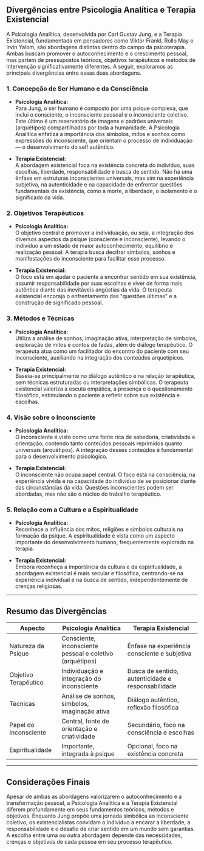 
## Divergências entre Psicologia Analítica e Terapia Existencial

A Psicologia Analítica, desenvolvida por Carl Gustav Jung, e a Terapia Existencial, fundamentada em pensadores como Viktor Frankl, Rollo May e Irvin Yalom, são abordagens distintas dentro do campo da psicoterapia. Ambas buscam promover o autoconhecimento e o crescimento pessoal, mas partem de pressupostos teóricos, objetivos terapêuticos e métodos de intervenção significativamente diferentes. A seguir, exploramos as principais divergências entre essas duas abordagens.

### 1. **Concepção de Ser Humano e da Consciência**

- **Psicologia Analítica:**  
  Para Jung, o ser humano é composto por uma psique complexa, que inclui o consciente, o inconsciente pessoal e o inconsciente coletivo. Este último é um reservatório de imagens e padrões universais (arquétipos) compartilhados por toda a humanidade. A Psicologia Analítica enfatiza a importância dos símbolos, mitos e sonhos como expressões do inconsciente, que orientam o processo de individuação — o desenvolvimento do self autêntico.

- **Terapia Existencial:**  
  A abordagem existencial foca na existência concreta do indivíduo, suas escolhas, liberdade, responsabilidade e busca de sentido. Não há uma ênfase em estruturas inconscientes universais, mas sim na experiência subjetiva, na autenticidade e na capacidade de enfrentar questões fundamentais da existência, como a morte, a liberdade, o isolamento e o significado da vida.

### 2. **Objetivos Terapêuticos**

- **Psicologia Analítica:**  
  O objetivo central é promover a individuação, ou seja, a integração dos diversos aspectos da psique (consciente e inconsciente), levando o indivíduo a um estado de maior autoconhecimento, equilíbrio e realização pessoal. A terapia busca decifrar símbolos, sonhos e manifestações do inconsciente para facilitar esse processo.

- **Terapia Existencial:**  
  O foco está em ajudar o paciente a encontrar sentido em sua existência, assumir responsabilidade por suas escolhas e viver de forma mais autêntica diante das inevitáveis angústias da vida. O terapeuta existencial encoraja o enfrentamento das "questões últimas" e a construção de significado pessoal.

### 3. **Métodos e Técnicas**

- **Psicologia Analítica:**  
  Utiliza a análise de sonhos, imaginação ativa, interpretação de símbolos, exploração de mitos e contos de fadas, além do diálogo terapêutico. O terapeuta atua como um facilitador do encontro do paciente com seu inconsciente, auxiliando na integração dos conteúdos arquetípicos.

- **Terapia Existencial:**  
  Baseia-se principalmente no diálogo autêntico e na relação terapêutica, sem técnicas estruturadas ou interpretações simbólicas. O terapeuta existencial valoriza a escuta empática, a presença e o questionamento filosófico, estimulando o paciente a refletir sobre sua existência e escolhas.

### 4. **Visão sobre o Inconsciente**

- **Psicologia Analítica:**  
  O inconsciente é visto como uma fonte rica de sabedoria, criatividade e orientação, contendo tanto conteúdos pessoais reprimidos quanto universais (arquétipos). A integração desses conteúdos é fundamental para o desenvolvimento psicológico.

- **Terapia Existencial:**  
  O inconsciente não ocupa papel central. O foco está na consciência, na experiência vivida e na capacidade do indivíduo de se posicionar diante das circunstâncias da vida. Questões inconscientes podem ser abordadas, mas não são o núcleo do trabalho terapêutico.

### 5. **Relação com a Cultura e a Espiritualidade**

- **Psicologia Analítica:**  
  Reconhece a influência dos mitos, religiões e símbolos culturais na formação da psique. A espiritualidade é vista como um aspecto importante do desenvolvimento humano, frequentemente explorado na terapia.

- **Terapia Existencial:**  
  Embora reconheça a importância da cultura e da espiritualidade, a abordagem existencial é mais secular e filosófica, centrando-se na experiência individual e na busca de sentido, independentemente de crenças religiosas.

---

## **Resumo das Divergências**

| Aspecto                    | Psicologia Analítica                  | Terapia Existencial                  |
|----------------------------|---------------------------------------|--------------------------------------|
| Natureza da Psique         | Consciente, inconsciente pessoal e coletivo (arquétipos) | Ênfase na experiência consciente e subjetiva |
| Objetivo Terapêutico       | Individuação e integração do inconsciente | Busca de sentido, autenticidade e responsabilidade |
| Técnicas                   | Análise de sonhos, símbolos, imaginação ativa | Diálogo autêntico, reflexão filosófica |
| Papel do Inconsciente      | Central, fonte de orientação e criatividade | Secundário, foco na consciência e escolhas |
| Espiritualidade            | Importante, integrada à psique        | Opcional, foco na existência concreta |

---

## **Considerações Finais**

Apesar de ambas as abordagens valorizarem o autoconhecimento e a transformação pessoal, a Psicologia Analítica e a Terapia Existencial diferem profundamente em seus fundamentos teóricos, métodos e objetivos. Enquanto Jung propõe uma jornada simbólica ao inconsciente coletivo, os existencialistas convidam o indivíduo a encarar a liberdade, a responsabilidade e o desafio de criar sentido em um mundo sem garantias. A escolha entre uma ou outra abordagem depende das necessidades, crenças e objetivos de cada pessoa em seu processo terapêutico.
```

